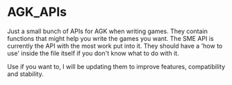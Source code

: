 AGK_APIs
========

Just a small bunch of APIs for AGK when writing games. They contain functions that might help you write the games you want. The SME API is currently the API with the most work put into it. They should have a 'how to use' inside the file itself if you don't know what to do with it.

Use if you want to, I will be updating them to improve features, compatibility and stability.
